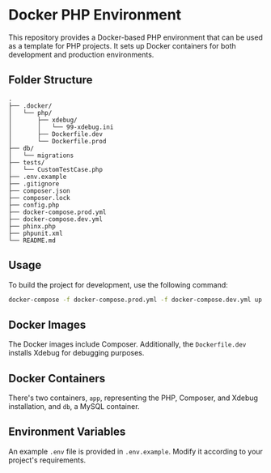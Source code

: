 # Docker PHP Environment

This repository provides a Docker-based PHP environment that can be used as a template for PHP projects. It sets up Docker containers for both development and production environments.

## Folder Structure

```
.
├── .docker/
│   └── php/
│       ├── xdebug/
│       │   └── 99-xdebug.ini
│       ├── Dockerfile.dev
│       └── Dockerfile.prod
├── db/
│   └── migrations
├── tests/
│   └── CustomTestCase.php
├── .env.example
├── .gitignore
├── composer.json
├── composer.lock
├── config.php
├── docker-compose.prod.yml
├── docker-compose.dev.yml
├── phinx.php
├── phpunit.xml
└── README.md
```

## Usage

To build the project for development, use the following command:

```bash
docker-compose -f docker-compose.prod.yml -f docker-compose.dev.yml up --build
```

## Docker Images

The Docker images include Composer. Additionally, the `Dockerfile.dev` installs Xdebug for debugging purposes.

## Docker Containers

There's two containers, `app`, representing the PHP, Composer, and Xdebug installation, and `db`, a MySQL container.

## Environment Variables

An example `.env` file is provided in `.env.example`. Modify it according to your project's requirements.
